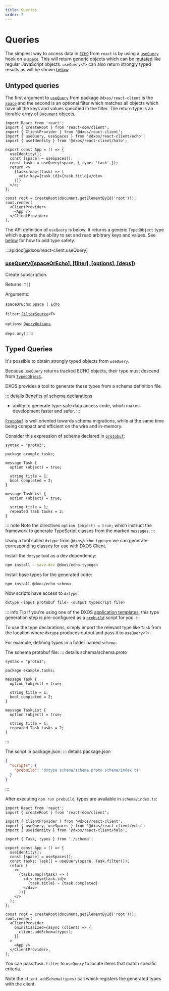 ```yaml
---
title: Queries
order: 2
---
```


# Queries

The simplest way to access data in [`ECHO`](../) from `react` is by using a [`useQuery`](/api/@dxos/react-client/functions#usequery-space-filter) hook on a [`space`](../../glossary.md#space). This will return generic objects which can be [mutated](./mutations.md) like regular JavaScript objects. `useQuery<T>` can also return strongly typed results as will be shown [below](#typed-queries).

## Untyped queries

The first argument to [`useQuery`](/api/@dxos/react-client/functions#usequery-space-filter) from package `@dxos/react-client` is the [`space`](../../glossary.md#space) and the second is an optional filter which matches all objects which have all the keys and values specified in the filter. The return type is an iterable array of `Document` objects.

```tsx{10} file=./snippets/use-query.tsx#L5-
import React from 'react';
import { createRoot } from 'react-dom/client';
import { ClientProvider } from '@dxos/react-client';
import { useQuery, useSpaces } from '@dxos/react-client/echo';
import { useIdentity } from '@dxos/react-client/halo';

export const App = () => {
  useIdentity();
  const [space] = useSpaces();
  const tasks = useQuery(space, { type: 'task' });
  return <>
    {tasks.map((task) => (
      <div key={task.id}>{task.title}</div>
    ))}
  </>;
};

const root = createRoot(document.getElementById('root')!);
root.render(
  <ClientProvider>
    <App />
  </ClientProvider>
);
```

The API definition of `useQuery` is below. It returns a generic `TypedObject` type which supports the ability to set and read arbitrary keys and values. See [below](#typed-queries) for how to add type safety.

:::apidoc[@dxos/react-client.useQuery]
### [useQuery(\[spaceOrEcho\], \[filter\], \[options\], \[deps\])](https://github.com/dxos/dxos/blob/3ca6d230f/packages/sdk/react-client/src/echo/useQuery.ts#L30)

Create subscription.

Returns: <code>T\[]</code>

Arguments:

`spaceOrEcho`: <code>[Space](/api/@dxos/react-client/interfaces/Space) | [Echo](/api/@dxos/react-client/interfaces/Echo)</code>

`filter`: <code>[FilterSource](/api/@dxos/react-client/types/FilterSource)\<T></code>

`options`: <code>[QueryOptions](/api/@dxos/react-client/interfaces/QueryOptions)</code>

`deps`: <code>any\[]</code>
:::

## Typed Queries

It's possible to obtain strongly typed objects from `useQuery`.

Because `useQuery` returns tracked ECHO objects, their type must descend from [`TypedObject`](/api/@dxos/client/classes/TypedObject).

DXOS provides a tool to generate these types from a schema definition file.

::: details Benefits of schema declarations

* ability to generate type-safe data access code, which makes development faster and safer.
  :::

[`Protobuf`](https://protobuf.dev/) is well oriented towards schema migrations, while at the same time being compact and efficient on the wire and in-memory.

Consider this expression of schema declared in [`protobuf`](https://protobuf.dev/):

```protobuf{6,13} file=../../snippets-react/schema.proto
syntax = "proto3";

package example.tasks;

message Task {
  option (object) = true;

  string title = 1;
  bool completed = 2;
}

message TaskList {
  option (object) = true;

  string title = 1;
  repeated Task tasks = 2;
}
```

::: note
Note the directives `option (object) = true;` which instruct the framework to generate TypeScript classes from the marked `messages`.
:::

Using a tool called `dxtype` from `@dxos/echo-typegen` we can generate corresponding classes for use with DXOS Client.

Install the `dxtype` tool as a dev dependency:

```bash
npm install --save-dev @dxos/echo-typegen
```

Install base types for the generated code:

```
npm install @dxos/echo-schema
```

Now scripts have access to `dxtype`:

```bash
dxtype <input protobuf file> <output typescript file>
```

::: info Tip
If you're using one of the DXOS [application templates](../../tooling/app-templates.md), this type generation step is pre-configured as a [`prebuild`](https://docs.npmjs.com/cli/v9/using-npm/scripts#pre--post-scripts) script for you.
:::

To use the type declarations, simply import the relevant type like `Task` from the location where `dxtype` produces output and pass it to `useQuery<T>`.

For example, defining types in a folder named `schema`:

The schema protobuf file:
::: details schema/schema.proto

```protobuf{6,13} file=../../snippets-react/schema.proto
syntax = "proto3";

package example.tasks;

message Task {
  option (object) = true;

  string title = 1;
  bool completed = 2;
}

message TaskList {
  option (object) = true;

  string title = 1;
  repeated Task tasks = 2;
}
```

:::

The script in package.json:
::: details package.json

```json
{
  "scripts": {
    "prebuild": "dxtype schema/schema.proto schema/index.ts"
  }
}
```

:::

After executing `npm run prebuild`, types are available in `schema/index.ts`:

```tsx{7,12} file=./snippets/use-query-typed.tsx#L5-
import React from 'react';
import { createRoot } from 'react-dom/client';

import { ClientProvider } from '@dxos/react-client';
import { useQuery, useSpaces } from '@dxos/react-client/echo';
import { useIdentity } from '@dxos/react-client/halo';

import { Task, types } from './schema';

export const App = () => {
  useIdentity();
  const [space] = useSpaces();
  const tasks: Task[] = useQuery(space, Task.filter());
  return (
    <>
      {tasks.map((task) => (
        <div key={task.id}>
          {task.title} - {task.completed}
        </div>
      ))}
    </>
  );
};

const root = createRoot(document.getElementById('root')!);
root.render(
  <ClientProvider
    onInitialized={async (client) => {
      client.addSchema(types);
    }}
  >
    <App />
  </ClientProvider>,
);
```

You can pass `Task.filter` to `useQuery` to locate items that match specific criteria.

Note the `client.addSchema(types)` call which registers the generated types with the client.
